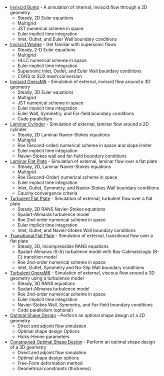 * [Inviscid Bump](Inviscid_Bump/Inviscid_Bump) - A simulation of internal, inviscid flow through a 2D geometry
  - Steady, 2D Euler equations 
  - Multigrid
  - JST numerical scheme in space
  - Euler implicit time integration
  - Inlet, Outlet, and Euler Wall boundary conditions
* [Inviscid Wedge](Inviscid_Wedge/Inviscid_Wedge) - Get familiar with supersonic flows 
  - Steady, 2-D Euler equations 
  - Multigrid
  - HLLC numerical scheme in space
  - Euler implicit time integration
  - Supersonic Inlet, Outlet, and Euler Wall boundary conditions
  - CGNS to SU2 mesh conversion
* [Inviscid OneraM6](Inviscid_OneraM6/Inviscid_OneraM6) - Simulation of external, inviscid flow around a 3D geometry
  - Steady, 3D Euler equations 
  - Multigrid
  - JST numerical scheme in space
  - Euler implicit time integration
  - Euler Wall, Symmetry, and Far-field boundary conditions
  - Code parallelism 
* [Laminar Cylinder](Laminar_Cylinder/Laminar_Cylinder) - Simulation of external, laminar flow around a 2D cylinder
  - Steady, 2D Laminar Navier-Stokes equations 
  - Multigrid
  - Roe (Second-order) numerical scheme in space and slope limiter
  - Euler implicit time integration
  - Navier-Stokes wall and far-field boundary conditions
* [Laminar Flat Plate](Laminar_Flat_Plate/Laminar_Flat_Plate) - Simulation of external, laminar flow over a flat plate
  - Steady, 2D, Laminar Navier-Stokes equations 
  - Multigrid
  - Roe (Second-Order) numerical scheme in space
  - Euler implicit time integration
  - Inlet, Outlet, Symmetry, and Navier-Stokes Wall boundary conditions
  - Cauchy convergence criteria
* [Turbulent Flat Plate](Turbulent_Flat_Plate/Turbulent_Flat_Plate) - Simulation of external, turbulent flow over a flat plate
  - Steady, 2D RANS Navier-Stokes equations 
  - Spalart-Allmaras turbulence model
  - Roe 2nd-order numerical scheme in space
  - Euler implicit time integration
  - Inlet, Outlet, and Navier-Stokes Wall boundary conditions
* [Transitional Flat Plate](Transitional_Flat_Plate/Transitional_Flat_Plate) - Simulation of external, transitional flow over a flat plate
  - Steady, 2D, incompressible RANS equations
  - Spalart-Allmaras (S-A) turbulence model with Bas-Cakmakcioglu (B-C) transition model
  - Roe 2nd-order numerical scheme in space
  - Inlet, Outlet, Symmetry and No-Slip Wall boundary conditions
* [Turbulent OneraM6](Turbulent_OneraM6/Turbulent_OneraM6) - Simulation of external, viscous flow around a 3D geometry using a turbulence model
  - Steady, 3D RANS equations 
  - Spalart-Allmaras turbulence model
  - Roe 2nd-order numerical scheme in space
  - Euler implicit time integration
  - Navier-Stokes Wall, Symmetry, and Far-field boundary conditions
  - Code parallelism (optional)
* [Optimal Shape Design](Optimal_Shape_Design/Optimal_Shape_Design) - Perform an optimal shape design of a 2D geometry
  - Direct and adjoint flow simulation
  - Optimal shape design Options
  - Hicks-Henne parameters
* [Constrained Optimal Shape Design](Constrained_Optimal_Shape_Design/Constrained_Optimal_Shape_Design) - Perform an optimal shape design of a 3D geometry
  - Direct and adjoint flow simulation
  - Optimal shape design options
  - Free-Form deformation method
  - Geometrical constraints (thickness)
